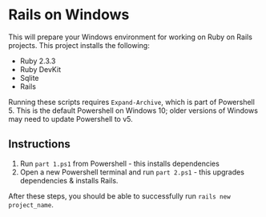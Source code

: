 # Rails on Windows

This will prepare your Windows environment for working on Ruby on Rails projects. This project installs the following:

* Ruby 2.3.3
* Ruby DevKit
* Sqlite
* Rails

Running these scripts requires `Expand-Archive`, which is part of Powershell 5. This is the default Powershell on Windows 10; older versions of Windows may need to update Powershell to v5.

## Instructions

1. Run `part 1.ps1` from Powershell - this installs dependencies
2. Open a new Powershell terminal and run `part 2.ps1` - this upgrades dependencies & installs Rails.

After these steps, you should be able to successfully run `rails new project_name`.
